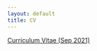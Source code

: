 ```yaml
---
layout: default
title: CV
---
```


<a href ="https://yitalu.github.io/pdf/cv_lu_sep2021.pdf">Curriculum Vitae (Sep 2021)</a>